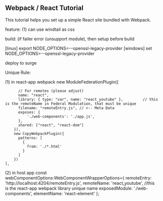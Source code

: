 ## Webpack / React Tutorial

This tutorial helps you set up a simple React site bundled with Webpack.

feature: 
(1) can use windtail as css

build: (if failer error (unsupport module), then setup before build

[linux] export NODE_OPTIONS=--openssl-legacy-provider
[windows] set NODE_OPTIONS=--openssl-legacy-provider

deploy to surge

Unique Rule:

(1) in react-app webpack
new ModuleFederationPlugin({
        
          // For remotes (please adjust)
          name: "react",
          library: { type: "var", name: "react_youtube" },         // this is the remoteName in Federal Modulation, that must be unique
          filename: "remoteEntry.js", // <-- Meta Data
          exposes: {
              './web-components': './app.js',
          },        
          shared: ["react", "react-dom"]
        }),
        new CopyWebpackPlugin({
          patterns: [
            {
              from: './*.html'
            }
          ]
        })
    ],

(2) in host app
const webComponentOptions:WebComponentWrapperOptions={
            remoteEntry: 'http://localhost:4204/remoteEntry.js',
            remoteName: 'react_youtube',                        //this is the react-app webpack library unique name
            exposedModule: './web-components',
            elementName: 'react-element'
        };
